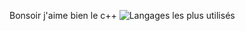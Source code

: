 Bonsoir j'aime bien le c++
![Langages les plus utilisés](https://github-readme-stats.vercel.app/api/top-langs/?username=Ilyes18)
